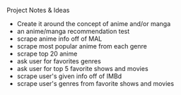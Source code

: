 Project Notes & Ideas

- Create it around the concept of anime and/or manga
- an anime/manga recommendation test
- scrape anime info off of MAL
- scrape most popular anime from each genre
- scrape top 20 anime 
- ask user for favorites genres
- ask user for top 5 favorite shows and movies
- scrape user's given info off of IMBd
- scrape user's genres from favorite shows and movies